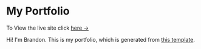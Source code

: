 # My Portfolio

To View the live site click [here &rarr;](https://portfolio-template.surge.sh](https://boom123bam.github.io/minimal-portfolio/))

Hi! I'm Brandon. This is my portfolio, which is generated from [this template](https://github.com/nisarhassan12/portfolio-template).
